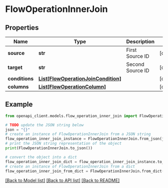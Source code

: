 # FlowOperationInnerJoin


## Properties

Name | Type | Description | Notes
------------ | ------------- | ------------- | -------------
**source** | **str** | First Source ID | [optional] 
**target** | **str** | Second Source ID | [optional] 
**conditions** | [**List[FlowOperationJoinCondition]**](FlowOperationJoinCondition.md) |  | [optional] 
**columns** | [**List[FlowOperationColumn]**](FlowOperationColumn.md) |  | [optional] 

## Example

```python
from openapi_client.models.flow_operation_inner_join import FlowOperationInnerJoin

# TODO update the JSON string below
json = "{}"
# create an instance of FlowOperationInnerJoin from a JSON string
flow_operation_inner_join_instance = FlowOperationInnerJoin.from_json(json)
# print the JSON string representation of the object
print(FlowOperationInnerJoin.to_json())

# convert the object into a dict
flow_operation_inner_join_dict = flow_operation_inner_join_instance.to_dict()
# create an instance of FlowOperationInnerJoin from a dict
flow_operation_inner_join_from_dict = FlowOperationInnerJoin.from_dict(flow_operation_inner_join_dict)
```
[[Back to Model list]](../README.md#documentation-for-models) [[Back to API list]](../README.md#documentation-for-api-endpoints) [[Back to README]](../README.md)


